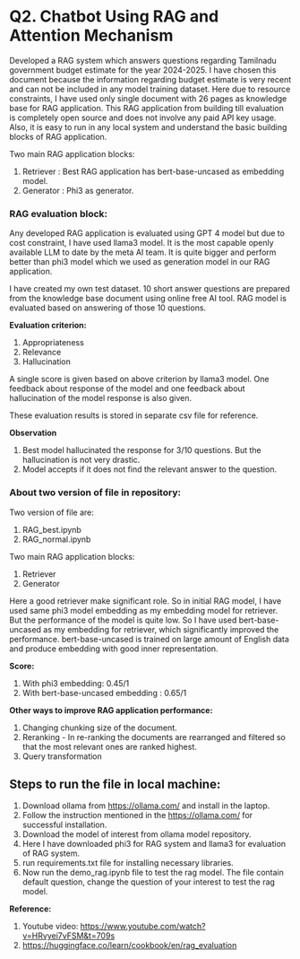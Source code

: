 # Q2. Chatbot Using RAG and Attention Mechanism

Developed a RAG system which answers questions regarding Tamilnadu government budget estimate for the year 2024-2025. I have chosen this document because the information regarding budget estimate is very recent and can not be included in any model training dataset. Here due to resource constraints, I have used only single document with 26 pages as knowledge base for RAG application. This RAG application from building till evaluation is completely open source and does not involve any paid API key usage. Also, it is easy to run in any local system and understand the basic building blocks of RAG application.

Two main RAG application blocks:
1. Retriever : Best RAG application has bert-base-uncased as embedding model.
2. Generator : Phi3 as generator.

### RAG evaluation block:
Any developed RAG application is evaluated using GPT 4 model but due to cost constraint, I have used llama3 model. It is the most capable openly available LLM to date by the meta AI team. It is quite bigger and perform better than phi3 model which we used as generation model in our RAG application.

I have created my own test dataset. 10 short answer questions are prepared from the knowledge base document using online free AI tool. RAG model is evaluated based on answering of those 10 questions.

**Evaluation criterion:**
1. Appropriateness 
2. Relevance
3. Hallucination

A single score is given based on above criterion by llama3 model. 
One feedback about response of the model and one feedback about hallucination of the model response is also given. 

These evaluation results is stored in separate csv file for reference.

**Observation**
1. Best model hallucinated the response for 3/10 questions. But the hallucination is not very drastic.
2. Model accepts if it does not find the relevant answer to the question.

### About two version of file in repository:
Two version of file are:
1. RAG_best.ipynb
2. RAG_normal.ipynb

Two main RAG application blocks:
1. Retriever
2. Generator

Here a good retriever make significant role. So in initial RAG model, I have used same phi3 model embedding as my embedding model for retriever. But the performance of the model is quite low. So I have used bert-base-uncased as my embedding for retriever, which significantly improved the performance. bert-base-uncased is trained on large amount of English data and produce embedding with good inner representation. 

**Score:**
1. With phi3 embedding: 0.45/1
2. With bert-base-uncased embedding : 0.65/1

**Other ways to improve RAG application performance:**
1. Changing chunking size of the document.
2. Reranking -  In re-ranking the documents are rearranged and filtered so that the most relevant ones are ranked highest.
3. Query transformation


## Steps to run the file in local machine:

1. Download ollama from https://ollama.com/ and install in the laptop.
2. Follow the instruction mentioned in the https://ollama.com/ for successful installation. 
3. Download the model of interest from ollama model repository. 
4. Here I have downloaded phi3 for RAG system and llama3 for evaluation of RAG system.
5. run requirements.txt file for installing necessary libraries. 
6. Now run the demo_rag.ipynb file to test the rag model. The file contain default question, change the question of your interest to test the rag model.

**Reference:**
1. Youtube video: https://www.youtube.com/watch?v=HRvyei7vFSM&t=709s
2. https://huggingface.co/learn/cookbook/en/rag_evaluation




